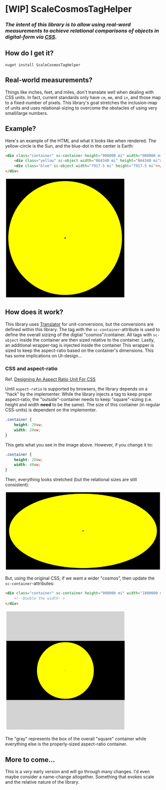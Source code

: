 ﻿# [WIP] ScaleCosmosTagHelper

### *The intent of this library is to allow using **real-word measurements** to achieve relational comparisons of objects in digital-form via [CSS](https://en.wikipedia.org/wiki/Cascading_Style_Sheets).*

## How do I get it?

```shell
nuget install ScaleCosmosTagHelper
```

## Real-world measurements?

Things like inches, feet, and miles, don't translate well when dealing with CSS units. In fact, current standards only have `cm`, `mm`, and `in`, and those map to a fixed-number of pixels. This library's goal stretches the inclusion-map of units and uses relational-sizing to overcome the obstacles of using very small/large numbers.

## Example?

Here's an example of the HTML and what it looks like when rendered. The yellow-circle is the Sun, and the blue-dot in the center is Earth:

```html
<div class="container" sc-container height="900000 mi" width="900000 mi">
    <div class="yellow" sc-object width="864340 mi" height="864340 mi"></div>
    <div class="blue" sc-object width="7917.5 mi" height="7917.5 mi"></div>
</div>
```

![Screenshot showing sizing-comparison between Sun and Earth](sun-earth-screenshot.png)

## How does it work?

This library uses [Translator](https://github.com/billbogaiv/translator) for unit-conversions, but the conversions are defined within this library. The tag with the `sc-container`-attribute is used to define the overall sizizng of the digtial "cosmos"/container. All tags with `sc-object` inside the container are then sized relative to the container. Lastly, an additional wrapper-tag is injected inside the container This wrapper is sized to keep the aspect-ratio based on the container's dimensions. This has some implications on UI-design...

### CSS and aspect-ratio

Ref. [Designing An Aspect Ratio Unit For CSS](https://www.smashingmagazine.com/2019/03/aspect-ratio-unit-css/)

Until `aspect-ratio` is supported by browsers, the library depends on a "hack" by the implementer. While the library injects a tag to keep proper aspect-ratio, the "outside"-container needs to keep "square"-sizing (i.e. height and width **need** to be the same). The size of this container (in regular CSS-units) is dependent on the implementer.

```css
.container {
    height: 20vw;
    width: 20vw;
}
```

This gets what you see in the image above. However, if you change it to:

```css
.container {
    height: 20vw;
    width: 40vw;
}
```

Then, everything looks stretched (but the relational sizes are still consistent):

![Screenshot showing stretched size-comparison between Sun and Earth](sun-earth-screenshot-stretched.png)

But, using the original CSS, if we want a wider "cosmos", then update the `sc-container`-attributes:

```html
<div class="container" sc-container height="900000 mi" width="1800000 mi">
    <!--Double the width-->
</div>
```

![Screenshot showing alternate aspect-ratio between Sun and Earth](sun-earth-screenshot-alternate-aspect.png)

The "gray" represents the box of the overall "square" container while everything else is the properly-sized aspect-ratio container.

## More to come...

This is a *very* early version and will go through many changes. I'd even maybe consider a name-change altogether. Something that evokes scale and the relative nature of the library.